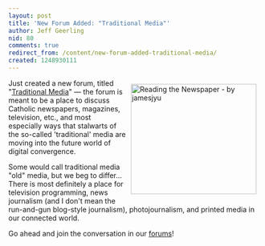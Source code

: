 ```yaml
---
layout: post
title: 'New Forum Added: "Traditional Media"'
author: Jeff Geerling
nid: 80
comments: true
redirect_from: /content/new-forum-added-traditional-media/
created: 1248930111
---
```

<p><img alt="Reading the Newspaper - by jamesjyu" width="250" height="220" align="right" src="/sites/opensourcecatholic.com/files/user-uploads/oscatholic/reading-newspaper.jpg" style="margin: 10px;" />Just created a new forum, titled &quot;<a href="/forums/traditional-media">Traditional Media</a>&quot; &mdash; the forum is meant to be a place to discuss Catholic newspapers, magazines, television, etc., and most especially ways that stalwarts of the so-called 'traditional' media are moving into the future world of digital convergence.</p>
<p>Some would call traditional media &quot;old&quot; media, but we beg to differ... There is most definitely a place for television programming, news journalism (and I don't mean the run-and-gun blog-style journalism), photojournalism, and printed media in our connected world.</p>
<p>Go ahead and join the conversation in our <a href="/forum">forums</a>!</p>

